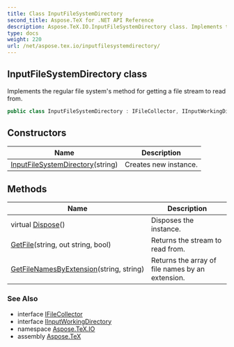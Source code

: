 ```yaml
---
title: Class InputFileSystemDirectory
second_title: Aspose.TeX for .NET API Reference
description: Aspose.TeX.IO.InputFileSystemDirectory class. Implements the regular file systems method for getting a file stream to read from
type: docs
weight: 220
url: /net/aspose.tex.io/inputfilesystemdirectory/
---
```

## InputFileSystemDirectory class

Implements the regular file system's method for getting a file stream to read from.

```csharp
public class InputFileSystemDirectory : IFileCollector, IInputWorkingDirectory
```

## Constructors

| Name | Description |
| --- | --- |
| [InputFileSystemDirectory](inputfilesystemdirectory/)(string) | Creates new instance. |

## Methods

| Name | Description |
| --- | --- |
| virtual [Dispose](../../aspose.tex.io/inputfilesystemdirectory/dispose/)() | Disposes the instance. |
| [GetFile](../../aspose.tex.io/inputfilesystemdirectory/getfile/)(string, out string, bool) | Returns the stream to read from. |
| [GetFileNamesByExtension](../../aspose.tex.io/inputfilesystemdirectory/getfilenamesbyextension/)(string, string) | Returns the array of file names by an extension. |

### See Also

* interface [IFileCollector](../ifilecollector/)
* interface [IInputWorkingDirectory](../iinputworkingdirectory/)
* namespace [Aspose.TeX.IO](../../aspose.tex.io/)
* assembly [Aspose.TeX](../../)


